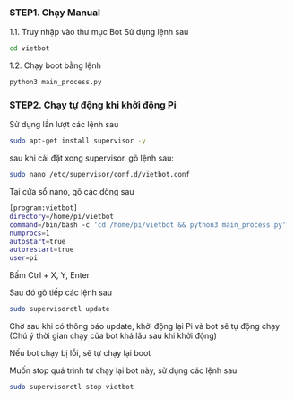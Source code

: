 
### STEP1. Chạy Manual

1.1. Truy nhập vào thư mục Bot
Sử dụng lệnh sau

```sh
cd vietbot
```
1.2. Chạy boot bằng lệnh 

```sh
python3 main_process.py
```

### STEP2.  Chạy tự động khi khởi động Pi

Sử dụng lần lượt các lệnh sau

```sh
sudo apt-get install supervisor -y

```
sau khi cài đặt xong supervisor, gõ lệnh sau:

```sh
sudo nano /etc/supervisor/conf.d/vietbot.conf

```
Tại cửa sổ nano, gõ các dòng sau

```sh
[program:vietbot]
directory=/home/pi/vietbot
command=/bin/bash -c 'cd /home/pi/vietbot && python3 main_process.py'
numprocs=1
autostart=true
autorestart=true
user=pi
```
Bấm Ctrl + X, Y, Enter

Sau đó gõ tiếp các lệnh sau
```sh
sudo supervisorctl update
```
Chờ sau khi có thông báo update, khởi động lại Pi và bot sẽ tự động chạy (Chú ý thời gian chạy của bot khá lâu sau khi khởi động)

Nếu bot chạy bị lỗi, sẽ tự chạy lại boot

Muốn stop quá trình tự chạy lại bot này, sử dụng các lệnh sau

```sh
sudo supervisorctl stop vietbot
```

